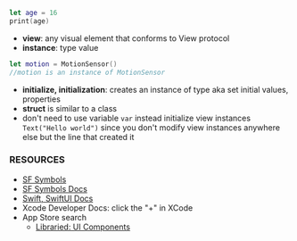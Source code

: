 ``` swift
let age = 16
print(age)
```

- **view**: any visual element that conforms to View protocol
- **instance**: type value
``` swift
let motion = MotionSensor()
//motion is an instance of MotionSensor
```
- **initialize, initialization**: creates an instance of type aka set initial values, properties
- **struct** is similar to a class
- don't need to use variable `var` instead initialize view instances `Text("Hello world")` since you don't modify view instances anywhere else but the line that created it


### RESOURCES
- [SF Symbols](https://developer.apple.com/sf-symbols/)
- [SF Symbols Docs]([Title](https://developer.apple.com/design/human-interface-guidelines/sf-symbols))
- [Swift, SwiftUI Docs](https://developer.apple.com/documentation/technologies?tags%253DSwiftUI%252CSwift)
- Xcode Developer Docs: click the "+" in XCode
- App Store search
  - [Libraried: UI Components](https://apps.apple.com/us/app/libraried-ui-components/id1642862540)